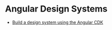 # Angular Design Systems

- [Build a design system using the Angular CDK](../fundamentals/build-a-design-system-using-the-angular-cdk.md)
